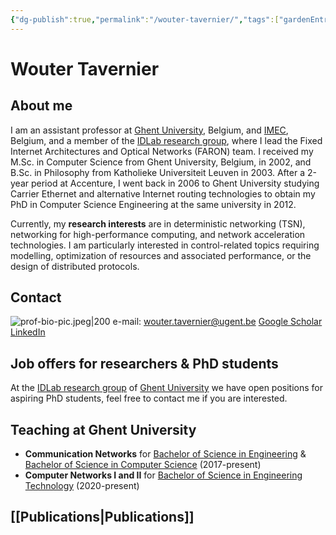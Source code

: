 ```yaml
---
{"dg-publish":true,"permalink":"/wouter-tavernier/","tags":["gardenEntry"]}
---
```


# Wouter Tavernier
## About me
I am an assistant professor at [Ghent University](https://www.ugent.be), Belgium, and [IMEC](https://www.imec-int.com/en), Belgium, and a member of the [IDLab research group](https://idlab.ugent.be/), where I lead the Fixed Internet Architectures and Optical Networks (FARON) team. I received my M.Sc. in Computer Science from Ghent University, Belgium, in 2002, and B.Sc. in Philosophy from Katholieke Universiteit Leuven in 2003.  After a 2-year period at Accenture, I went back in 2006 to Ghent University studying Carrier Ethernet and alternative Internet routing technologies to obtain my PhD in Computer Science Engineering at the same university in 2012. 

Currently, my **research interests** are in deterministic networking (TSN), networking for high-performance computing, and network acceleration technologies. I am particularly interested in control-related topics requiring modelling, optimization of resources and associated performance, or the design of distributed protocols.
## Contact
![prof-bio-pic.jpeg|200](/img/user/attachments/prof-bio-pic.jpeg)
e-mail: [wouter.tavernier@ugent.be](mailto:wouter.tavernier@ugent.be)
[Google Scholar](https://scholar.google.be/citations?user=zMoR8AEAAAA)
[LinkedIn](https://www.linkedin.com/in/wouter-tavernier-5049342/)

## Job offers for researchers & PhD students 
At the [IDLab research group](https://idlab.ugent.be/) of [Ghent University](https://www.ugent.be) we have open positions for aspiring PhD students, feel free to contact me if you are interested.

## Teaching at Ghent University
- **Communication Networks** for [Bachelor of Science in Engineering](https://studiekiezer.ugent.be/bachelor-of-science-in-engineering-computerwetenschappen) & [Bachelor of Science in Computer Science](https://studiekiezer.ugent.be/bachelor-of-science-in-computer-science/) (2017-present)
- **Computer Networks I and II** for [Bachelor of Science in Engineering Technology](https://studiekiezer.ugent.be/bachelor-of-science-in-engineering-technology-information-engineering-technology/) (2020-present)

## [[Publications\|Publications]]


